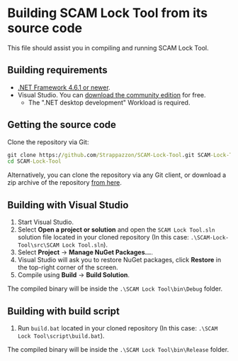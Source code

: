 # Building SCAM Lock Tool from its source code

This file should assist you in compiling and running SCAM Lock Tool.

## Building requirements

* [.NET Framework 4.6.1 or newer](https://dotnet.microsoft.com/download/dotnet-framework).
* Visual Studio. You can [download the community edition](https://visualstudio.microsoft.com/vs/community/) for free.
  * The ".NET desktop development" Workload is required.

## Getting the source code

Clone the repository via Git:

```cmd
git clone https://github.com/Strappazzon/SCAM-Lock-Tool.git SCAM-Lock-Tool
cd SCAM-Lock-Tool
```

Alternatively, you can clone the repository via any Git client, or download a zip archive of the repository [from here](https://github.com/Strappazzon/SCAM-Lock-Tool/archive/master.zip).

## Building with Visual Studio

1. Start Visual Studio.
2. Select **Open a project or solution** and open the `SCAM Lock Tool.sln` solution file located in your cloned repository (In this case: `.\SCAM-Lock-Tool\src\SCAM Lock Tool.sln`).
3. Select **Project** -> **Manage NuGet Packages...**.
4. Visual Studio will ask you to restore NuGet packages, click **Restore** in the top-right corner of the screen.
5. Compile using **Build** -> **Build Solution**.

The compiled binary will be inside the `.\SCAM Lock Tool\bin\Debug` folder.

## Building with build script

1. Run `build.bat` located in your cloned repository (In this case: `.\SCAM Lock Tool\script\build.bat`).

The compiled binary will be inside the `.\SCAM Lock Tool\bin\Release` folder.
